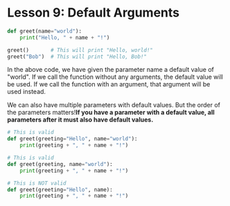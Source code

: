 # Lesson 9: Default Arguments

```python
def greet(name="world"):
    print("Hello, " + name + "!")

greet()       # This will print "Hello, world!"
greet("Bob")  # This will print "Hello, Bob!"
```

In the above code, we have given the parameter name a default value of "world". If we call the function without any arguments, the default value will be used. If we call the function with an argument, that argument will be used instead.

We can also have multiple parameters with default values. But the order of the parameters matters!**If you have a parameter with a default value, all parameters after it must also have default values.**

```python
# This is valid
def greet(greeting="Hello", name="world"):
    print(greeting + ", " + name + "!")

# This is valid
def greet(greeting, name="world"):
    print(greeting + ", " + name + "!")

# This is NOT valid
def greet(greeting="Hello", name):
    print(greeting + ", " + name + "!")
```